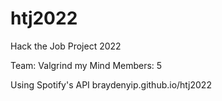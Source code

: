 # htj2022
Hack the Job Project 2022

Team: Valgrind my Mind
Members: 5

Using Spotify's API
braydenyip.github.io/htj2022
